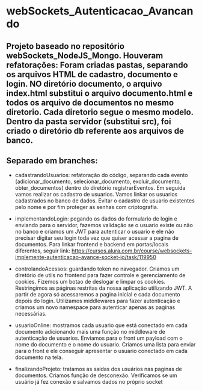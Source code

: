 # webSockets_Autenticacao_Avancando

## Projeto baseado no repositório webSockets_NodeJS_Mongo. Houveram refatorações: Foram criadas pastas, separando os arquivos HTML de cadastro, documento e login. NO diretório documento, o arquivo index.html substitui o arquivo documento.html e todos os arquivo de documentos no mesmo diretorio. Cada diretorio segue o mesmo modelo. Dentro da pasta servidor (substitui src), foi criado o diretório db referente aos arquivos de banco.

## Separado em branches:

- cadastrandoUsuarios: refatoração do código, separando cada evento (adicionar_documento, selecionar_documento, excluir_documento, obter_documentos) dentro do diretório registrarEventos. Em seguida vamos realizar os cadastro de usuarios. Vamos linkar os usuarios cadastrados no banco de dados. Evitar o cadastro de usuario existentes pelo nome e por fim proteger as senhas com criptografia.

- implementandoLogin: pegando os dados do formulario de login e enviando para o servidor, fazemos validação se o usuario existe ou não no banco e criamos um JWT para autenticar o usuario e ele não precisar digitar seu login toda vez que quiser acessar a pagina de documentos. Para linkar frontend e backend em portas/locais diferentes, seguir link: https://cursos.alura.com.br/course/websockets-implemente-autenticacao-avance-socket-io/task/119950

- controlandoAcessos: guardando token no navegador. Criamos um diretório de utils no frontend para fazer controle e gerenciamento de cookies. Fizemos um botao de deslogar e limpar os cookies. Restringimos as páginas restritas da nossa aplicação utilizando JWT. A partir de agora só acessaremos a pagina inicial e cada documento depois do login. Utilizamos middlewares para fazer autenticação e criamos um novo namespace para autenticar apenas as paginas necessárias.

- usuarioOnline: mostramos cada usuario que está conectado em cada documento adicionando mais uma função no middleware de autenticação de usuarios. Enviamos para o front um payload com o nome do documento e o nome do usuario. Criamos uma lista para enviar para o front e ele conseguir apresentar o usuario conectado em cada documento na tela.

- finalizandoProjeto: tratamos as saídas dos usuários nas paginas de documentos. Criamos função de desconexão. Verificamos se um usuário já fez conexão e salvamos dados no próprio socket
